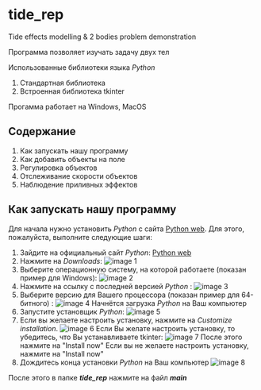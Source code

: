 ﻿# tide_rep
Tide effects modelling & 2 bodies problem demonstration 

Программа позволяет изучать задачу двух тел

Использованные библиотеки языка *Python*
1. Стандартная библиотека
2. Встроенная библиотека tkinter

Прогамма работает на Windows, MacOS

## Содержание

1. Как запускать нашу программу
2. Как добавить объекты на поле
3. Регулировка объектов
4. Отслеживание скорости объектов
5. Наблюдение приливных эффектов

## Как запускать нашу программу

Для начала нужно установить *Python* с сайта [Python web]. Для этого, пожалуйста, выполните следующие шаги:

1. Зайдите на официальный сайт *Python*: [Python web]
2. Нажмите на *Downloads*: 
![image 1](https://drive.google.com/file/d/1-UKA4_89b5LoVFSstu5xEVyHJVoyn5Cc/view?usp=sharing)
3. Выберите операционную систему, на которой работаете (показан пример для Windows): 
![image 2](https://drive.google.com/file/d/1HPpQc8JixkOEAcbM7lE3KdGLuDd3T260/view?usp=sharing)
4. Нажмите на ссылку с последней версией *Python* : 
![image 3](https://drive.google.com/file/d/1OX_PyP5wOv2w2oUlymYFD26Ho_HJbOeM/view?usp=sharing)
5. Выберите версию для Вашего процессора (показан пример для 64-битного) : 
![image 4](https://drive.google.com/file/d/1RCP9dhYiVaObBwEliBD0X09RxT4c_9Dq/view?usp=sharing)
Начнётся загрузка *Python* на Ваш компьютер
6. Запустите установщик *Python*:
![image 5](https://drive.google.com/file/d/1hagSIR59Y7gdsdNrTZzrgx5UKLjooNhh/view?usp=sharing)
7. Если вы желаете настроить установку, нажмите на *Customize installation*. 
![image 6](https://drive.google.com/file/d/1uE6VYDxILKIXd-P8Cy2lHXVd9pMRA3Xy/view?usp=sharing)
Если Вы желате настроить установку, то убедитесь, что Вы устанавливаете tkinter:
![image 7](https://drive.google.com/file/d/15Wr7xWVvTggHDC28tXzeY0K6rYyEdZGy/view?usp=sharing)
После этого нажмите на "Install now"
Если вы не желаете настроить установку, нажмите на "Install now"
8. Дождитесь конца установки *Python* на Ваш компьютер
![image 8](https://drive.google.com/file/d/1AkSvknMOtMWomCPdHJ1HEYofEL1GUTIj/view?usp=sharing)

После этого в папке ***tide_rep*** нажмите на файл ***main***

[Python web]:https://www.python.org/